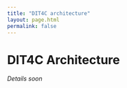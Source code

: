 ```yaml
---
title: "DIT4C architecture"
layout: page.html
permalink: false
---
```


# DIT4C Architecture

_Details soon_
